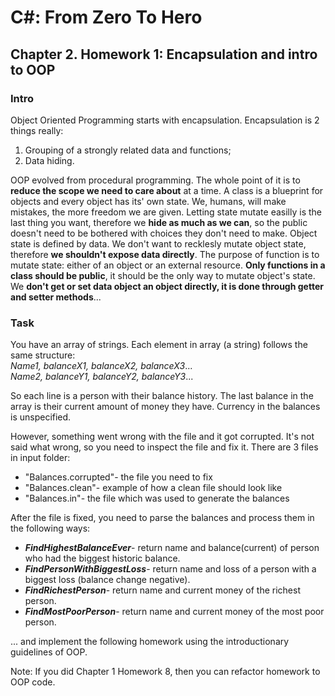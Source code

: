 # C#: From Zero To Hero  
## Chapter 2. Homework 1: Encapsulation and intro to OOP  
### Intro
Object Oriented Programming starts with encapsulation. 
Encapsulation is 2 things really: 
1) Grouping of a strongly related data and functions;
2) Data hiding.  

OOP evolved from procedural programming. The whole point of it is to **reduce the scope we need to care about** at a time.
A class is a blueprint for objects and every object has its' own state.
We, humans, will make mistakes, the more freedom we are given.
Letting state mutate easilly is the last thing you want, therefore we **hide as much as we can**, 
so the public doesn't need to be bothered with choices they don't need to make.
Object state is defined by data. We don't want to recklesly mutate object state, therefore **we shouldn't expose data directly**.
The purpose of function is to mutate state: either of an object or an external resource.
**Only functions in a class should be public**, it should be the only way to mutate object's state. 
We **don't get or set data object an object directly, it is done through getter and setter methods**... 

### Task
You have an array of strings. Each element in array (a string) follows the same structure:  
*Name1, balanceX1, balanceX2, balanceX3*...  
*Name2, balanceY1, balanceY2, balanceY3*...  

So each line is a person with their balance history. The last balance in the array is their current amount of money they have. Currency in the balances is unspecified.  

However, something went wrong with the file and it got corrupted. It's not said what wrong, so you need to inspect the file and fix it.
There are 3 files in input folder:
- "Balances.corrupted"- the file you need to fix  
- "Balances.clean"- example of how a clean file should look like  
- "Balances.in"- the file which was used to generate the balances  

After the file is fixed, you need to parse the balances and process them in the following ways:  
- ***FindHighestBalanceEver***- return name and balance(current) of person who had the biggest historic balance.  
- ***FindPersonWithBiggestLoss***- return name and loss of a person with a biggest loss (balance change negative).  
- ***FindRichestPerson***- return name and current money of the richest person.  
- ***FindMostPoorPerson***- return name and current money of the most poor person.  

... and implement the following homework using the introductionary guidelines of OOP.

Note: If you did Chapter 1 Homework 8, then you can refactor homework to OOP code.  


 

 

